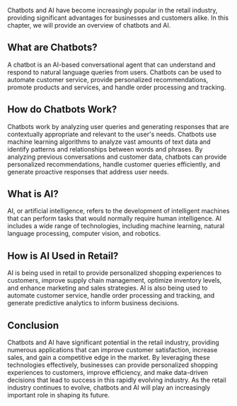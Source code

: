 
Chatbots and AI have become increasingly popular in the retail industry, providing significant advantages for businesses and customers alike. In this chapter, we will provide an overview of chatbots and AI.

What are Chatbots?
------------------

A chatbot is an AI-based conversational agent that can understand and respond to natural language queries from users. Chatbots can be used to automate customer service, provide personalized recommendations, promote products and services, and handle order processing and tracking.

How do Chatbots Work?
---------------------

Chatbots work by analyzing user queries and generating responses that are contextually appropriate and relevant to the user's needs. Chatbots use machine learning algorithms to analyze vast amounts of text data and identify patterns and relationships between words and phrases. By analyzing previous conversations and customer data, chatbots can provide personalized recommendations, handle customer queries efficiently, and generate proactive responses that address user needs.

What is AI?
-----------

AI, or artificial intelligence, refers to the development of intelligent machines that can perform tasks that would normally require human intelligence. AI includes a wide range of technologies, including machine learning, natural language processing, computer vision, and robotics.

How is AI Used in Retail?
-------------------------

AI is being used in retail to provide personalized shopping experiences to customers, improve supply chain management, optimize inventory levels, and enhance marketing and sales strategies. AI is also being used to automate customer service, handle order processing and tracking, and generate predictive analytics to inform business decisions.

Conclusion
----------

Chatbots and AI have significant potential in the retail industry, providing numerous applications that can improve customer satisfaction, increase sales, and gain a competitive edge in the market. By leveraging these technologies effectively, businesses can provide personalized shopping experiences to customers, improve efficiency, and make data-driven decisions that lead to success in this rapidly evolving industry. As the retail industry continues to evolve, chatbots and AI will play an increasingly important role in shaping its future.
